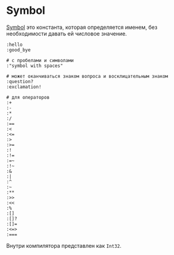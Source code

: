 # Symbol

[Symbol](http://crystal-lang.org/api/Symbol.html) это константа, которая определяется именем, без необходимости давать ей числовое значение.

```crystal
:hello
:good_bye

# с пробелами и символами
:"symbol with spaces"

# может оканчиваться знаком вопроса и восклицательным знаком
:question?
:exclamation!

# для операторов
:+
:-
:*
:/
:==
:<
:<=
:>
:>=
:!
:!=
:=~
:!~
:&
:|
:^
:~
:**
:>>
:<<
:%
:[]
:[]?
:[]=
:<=>
:===
```

Внутри компилятора представлен как `Int32`.
